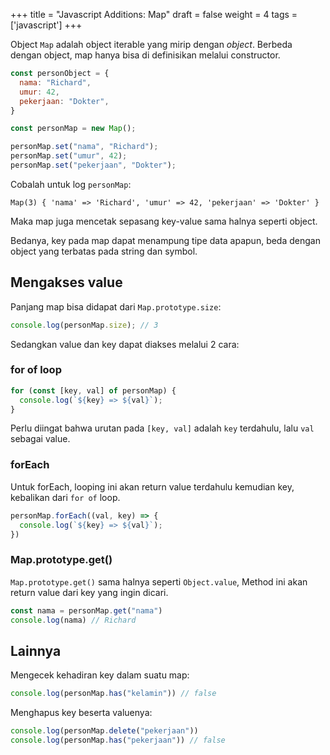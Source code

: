 +++
title = "Javascript Additions: Map"
draft = false
weight = 4
tags = ['javascript']
+++

Object `Map` adalah object iterable yang mirip dengan *object*. Berbeda dengan object, map hanya bisa di definisikan melalui constructor.

```js
const personObject = {
  nama: "Richard",
  umur: 42,
  pekerjaan: "Dokter", 
}
```
```js
const personMap = new Map();

personMap.set("nama", "Richard");
personMap.set("umur", 42);
personMap.set("pekerjaan", "Dokter");
```

Cobalah untuk log `personMap`:

```plain
Map(3) { 'nama' => 'Richard', 'umur' => 42, 'pekerjaan' => 'Dokter' }
```

Maka map juga mencetak sepasang key-value sama halnya seperti object.

Bedanya, key pada map dapat menampung tipe data apapun, beda dengan object yang terbatas pada string dan symbol.

## Mengakses value

Panjang map bisa didapat dari `Map.prototype.size`:

```js
console.log(personMap.size); // 3
```

Sedangkan value dan key dapat diakses melalui 2 cara:

### for of loop

```js
for (const [key, val] of personMap) {
  console.log(`${key} => ${val}`);
}
```

Perlu diingat bahwa urutan pada `[key, val]` adalah `key` terdahulu, lalu `val` sebagai value.

### forEach

Untuk forEach, looping ini akan return value terdahulu kemudian key, kebalikan dari `for of` loop.

```js
personMap.forEach((val, key) => {
  console.log(`${key} => ${val}`);
})
```

### Map.prototype.get()

`Map.prototype.get()` sama halnya seperti `Object.value`, Method ini akan return value dari key yang ingin dicari.

```js
const nama = personMap.get("nama")
console.log(nama) // Richard
```

## Lainnya

Mengecek kehadiran key dalam suatu map:

```js
console.log(personMap.has("kelamin")) // false
```

Menghapus key beserta valuenya:

```js
console.log(personMap.delete("pekerjaan"))
console.log(personMap.has("pekerjaan")) // false
```
